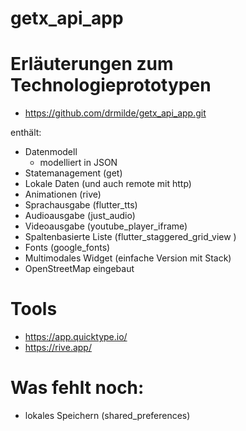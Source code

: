 # getx_api_app

# Erläuterungen zum Technologieprototypen

  - https://github.com/drmilde/getx_api_app.git

enthält:

  - Datenmodell
    - modelliert in JSON
  - Statemanagement (get)
  - Lokale Daten (und auch remote mit http)
  - Animationen (rive)
  - Sprachausgabe (flutter_tts)
  - Audioausgabe (just_audio)
  - Videoausgabe (youtube_player_iframe)
  - Spaltenbasierte Liste (flutter_staggered_grid_view )
  - Fonts (google_fonts)
  - Multimodales Widget (einfache Version mit Stack)
  - OpenStreetMap eingebaut

# Tools
  - https://app.quicktype.io/
  - https://rive.app/

# Was fehlt noch:

 - lokales Speichern (shared_preferences)

